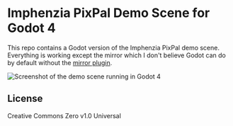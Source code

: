 # Imphenzia PixPal Demo Scene for Godot 4

This repo contains a Godot version of the Imphenzia PixPal demo scene. Everything is working except the mirror which I don't believe Godot can do by default without the [mirror plugin](https://godotengine.org/asset-library/asset/1378).

![Screenshot of the demo scene running in Godot 4](https://github.com/Flynsarmy/imphenzia-pixpal-godot-41-project/blob/Assets/screenshot.png?raw=true)

## License

Creative Commons Zero v1.0 Universal